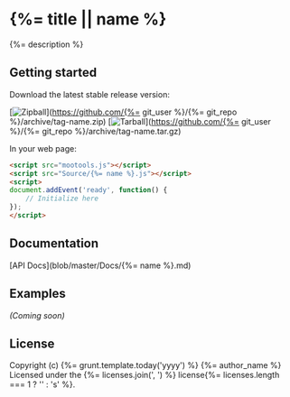 # {%= title || name %}

{%= description %}

## Getting started

Download the latest stable release version:

[![Zipball](http://github.com/images/modules/download/zip.png)](https://github.com/{%= git_user %}/{%= git_repo %}/archive/tag-name.zip)
[![Tarball](http://github.com/images/modules/download/tar.png)](https://github.com/{%= git_user %}/{%= git_repo %}/archive/tag-name.tar.gz)

In your web page:

```html
<script src="mootools.js"></script>
<script src="Source/{%= name %}.js"></script>
<script>
document.addEvent('ready', function() {
	// Initialize here
});
</script>
```

## Documentation

[API Docs](blob/master/Docs/{%= name %}.md)

## Examples

_(Coming soon)_

## License

Copyright (c) {%= grunt.template.today('yyyy') %} {%= author_name %}  
Licensed under the {%= licenses.join(', ') %} license{%= licenses.length === 1 ? '' : 's' %}. 